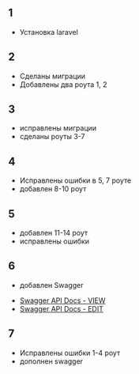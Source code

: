 1
---
* Установка laravel

2
---
* Сделаны миграции
* Добавлены два роута 1, 2

3
---
* исправлены миграции
* сделаны роуты 3-7

4
---
* Исправлены ошибки в 5, 7 роуте
* добавлен 8-10 роут

5
---
* добавлен 11-14 роут
* исправлены ошибки

6
---
* добавлен Swagger
+ [Swagger API Docs - VIEW](https://generator.swagger.io/?url=https://raw.githubusercontent.com/mirrorbitmirror/finalproject/master/swagger-api.json)
+ [Swagger API Docs - EDIT](https://editor.swagger.io/?url=https://raw.githubusercontent.com/mirrorbitmirror/finalproject/master/swagger-api.json)

7
---
* Исправлены ошибки 1-4 роут
* дополнен swagger
